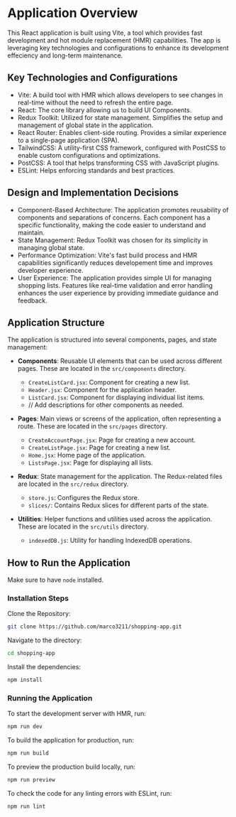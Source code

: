 # Application Overview 

This React application is built using Vite, a tool which provides fast development and hot module replacement (HMR) capabilities. The app is leveraging key technologies and configurations to enhance its development effeciency and long-term maintenance. 

## Key Technologies and Configurations

- Vite: A build tool with HMR which allows developers to see changes in real-time without the need to refresh the entire page.
- React: The core library allowing us to build UI Components.
- Redux Toolkit: Utilized for state management. Simplifies the setup and management of global state in the application. 
- React Router: Enables client-side routing. Provides a similar experience to a single-page application (SPA).
- TailwindCSS: A utility-first CSS framework, configured with PostCSS to enable custom configurations and optimizations.
- PostCSS: A tool that helps transforming CSS with JavaScript plugins. 
- ESLint: Helps enforcing standards and best practices. 

## Design and Implementation Decisions

- Component-Based Architecture: The application promotes reusability of components and separations of concerns. Each component has a specific functionality, making the code easier to understand and maintain. 
- State Management: Redux Toolkit was chosen for its simplicity in managing global state.
- Performance Optimization: Vite's fast build process and HMR capabilities significantly reduces developement time and improves developer experience. 
- User Experience: The application provides simple UI for managing shopping lists. Features like real-time validation and error handling enhances the user experience by providing immediate guidance and feedback. 

## Application Structure

The application is structured into several components, pages, and state management:

- **Components**: Reusable UI elements that can be used across different pages. These are located in the `src/components` directory.
  - `CreateListCard.jsx`: Component for creating a new list.
  - `Header.jsx`: Component for the application header.
  - `ListCard.jsx`: Component for displaying individual list items.
  - // Add descriptions for other components as needed.

- **Pages**: Main views or screens of the application, often representing a route. These are located in the `src/pages` directory.
  - `CreateAccountPage.jsx`: Page for creating a new account.
  - `CreateListPage.jsx`: Page for creating a new list.
  - `Home.jsx`: Home page of the application.
  - `ListsPage.jsx`: Page for displaying all lists.

- **Redux**: State management for the application. The Redux-related files are located in the `src/redux` directory.
  - `store.js`: Configures the Redux store.
  - `slices/`: Contains Redux slices for different parts of the state.

- **Utilities**: Helper functions and utilities used across the application. These are located in the `src/utils` directory.
  - `indexedDB.js`: Utility for handling IndexedDB operations.

## How to Run the Application

Make sure to have `node` installed.

### Installation Steps 

Clone the Repository: 

```bash
git clone https://github.com/marco3211/shopping-app.git
```

Navigate to the directory: 

```bash
cd shopping-app
```

Install the dependencies: 

```bash
npm install 
```

### Running the Application

To start the development server with HMR, run: 

```bash
npm run dev
```

To build the application for production, run: 

```bash
npm run build
```

To preview the production build locally, run: 

```bash
npm run preview
```

To check the code for any linting errors with ESLint, run:

```bash
npm run lint
```
